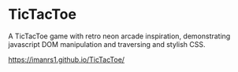 # TicTacToe
A TicTacToe game with retro neon arcade inspiration, demonstrating javascript DOM manipulation and traversing and stylish CSS.

https://imanrs1.github.io/TicTacToe/
